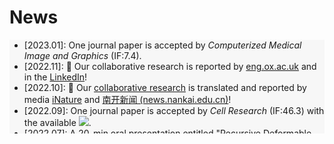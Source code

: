 # <i class="fas fa-rss "></i> News

<ul style="width: auto; height: 150px; overflow: auto; background-color: #F7F7F7">
	<li>[2023.01]: One journal paper is accepted by <i>Computerized Medical Image and Graphics</i> (IF:7.4).
	</li>
	<li>[2022.11]: 🎉 Our collaborative research is reported by <a href="https://eng.ox.ac.uk/case-studies/artificial-intelligence-and-big-data-help-rapid-screening-antibodies">eng.ox.ac.uk</a> and in the <a href="https://www.linkedin.com/posts/engineering-science-university-of-oxford_nearly-two-and-a-half-years-into-the-covid-activity-6996775726351818752-AjOr">LinkedIn</a>!
	</li>
	<li>[2022.10]: 🎉 Our <a href="/#c-computational-biology-and-bioinformatics">collaborative research</a> is translated and reported by media <a href="https://mp.weixin.qq.com/s/fDeRXs8Cq0L_LzYvZlI1iA">iNature</a> and <a href="http://news.nankai.edu.cn/ywsd/system/2022/10/12/030053111.shtml">南开新闻 (news.nankai.edu.cn)</a>!
	</li>
	<li>[2022.09]: One journal paper is accepted by <i>Cell Research </i> (IF:46.3) with the available <a href="https://github.com/jianqingzheng/XBCR-net"><img src="https://img.shields.io/github/stars/jianqingzheng/XBCR-net?style=social&label=Code+Stars" /></a>.
	</li>
	<li>[2022.07]: A 20-min oral presentation entitled <a href="https://link.springer.com/chapter/10.1007/978-3-031-12053-4_6">"Recursive Deformable Image Registration Network with Mutual Attention"</a> is given at MIUA 2022 in Cambridge.
	</li>
	<li>[2022.06]: One conference paper is accepted by <i>MICCAI 2022</i>.
	</li>
	<li>[2022.05]: Two conference paper is accepted by <i>MIUA 2022</i>, one oral presentation and one poster session.
	</li>
</ul>